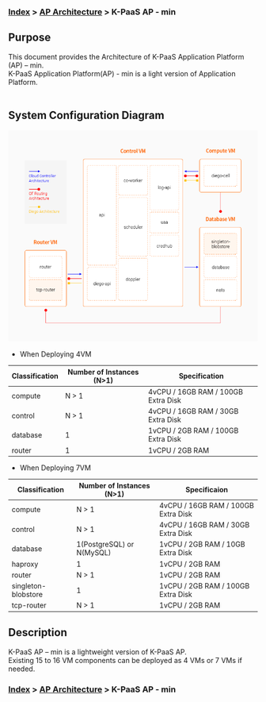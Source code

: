 ### [Index](https://github.com/K-PaaS/Guide-eng/blob/master/README.md) > [AP Architecture](../README.md) > K-PaaS AP - min

## Purpose
This document provides the Architecture of K-PaaS Application Platform (AP) – min.
<br>K-PaaS Application Platform(AP) - min is a light version of Application Platform.
<br><br>

## System Configuration Diagram
![K-PaaS AP - min Architecture](image/ap_architecture_min.png)

- When Deploying 4VM

| Classification | Number of Instances (N>1) | Specification |
|-------|----|-----|
| compute | N > 1 | 4vCPU / 16GB RAM / 100GB Extra Disk |
| control | N > 1 | 4vCPU / 16GB RAM / 30GB Extra Disk |
| database | 1 | 1vCPU / 2GB RAM / 100GB Extra Disk |
| router | 1 | 1vCPU / 2GB RAM |

- When Deploying 7VM

| Classification | Number of Instances (N>1) | Specificaion |
|-------|----|-----|
| compute | N > 1 | 4vCPU / 16GB RAM / 100GB Extra Disk |
| control | N > 1 | 4vCPU / 16GB RAM / 30GB Extra Disk |
| database | 1(PostgreSQL) or N(MySQL) | 1vCPU / 2GB RAM / 10GB Extra Disk |
| haproxy | 1 | 1vCPU / 2GB RAM |
| router | N > 1 | 1vCPU / 2GB RAM  |
| singleton-blobstore | 1 | 1vCPU / 2GB RAM / 100GB Extra Disk |
| tcp-router | N > 1 | 1vCPU / 2GB RAM |



## Description
K-PaaS AP – min is a lightweight version of K-PaaS AP.    
Existing 15 to 16 VM components can be deployed as 4 VMs or 7 VMs if needed.


### [Index](https://github.com/K-PaaS/Guide-eng/blob/master/README.md) > [AP Architecture](../README.md) > K-PaaS AP - min
